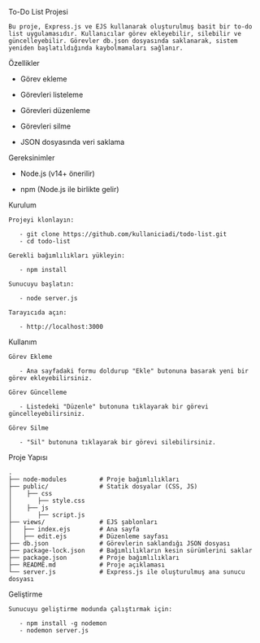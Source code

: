 To-Do List Projesi

    Bu proje, Express.js ve EJS kullanarak oluşturulmuş basit bir to-do list uygulamasıdır. Kullanıcılar görev ekleyebilir, silebilir ve güncelleyebilir. Görevler db.json dosyasında saklanarak, sistem yeniden başlatıldığında kaybolmamaları sağlanır.

Özellikler

   - Görev ekleme

   - Görevleri listeleme

   - Görevleri düzenleme

   - Görevleri silme

   - JSON dosyasında veri saklama

Gereksinimler

   - Node.js (v14+ önerilir)

   - npm (Node.js ile birlikte gelir)

Kurulum

    Projeyi klonlayın:

       - git clone https://github.com/kullaniciadi/todo-list.git
       - cd todo-list

    Gerekli bağımlılıkları yükleyin:

       - npm install

    Sunucuyu başlatın:

       - node server.js

    Tarayıcıda açın:

       - http://localhost:3000

Kullanım

    Görev Ekleme

       - Ana sayfadaki formu doldurup "Ekle" butonuna basarak yeni bir görev ekleyebilirsiniz.

    Görev Güncelleme

       - Listedeki "Düzenle" butonuna tıklayarak bir görevi güncelleyebilirsiniz.

    Görev Silme

       - "Sil" butonuna tıklayarak bir görevi silebilirsiniz.

Proje Yapısı

    .
    ├── node-modules         # Proje bağımlılıkları
    ├── public/              # Statik dosyalar (CSS, JS)
    │    ├── css  
    │       ├── style.css     
    │    ├── js   
    │       ├── script.js    
    ├── views/               # EJS şablonları
    │   ├── index.ejs        # Ana sayfa
    │   ├── edit.ejs         # Düzenleme sayfası
    ├── db.json              # Görevlerin saklandığı JSON dosyası
    ├── package-lock.json    # Bağımlılıkların kesin sürümlerini saklar  
    ├── package.json         # Proje bağımlılıkları
    ├── README.md            # Proje açıklaması
    └── server.js            # Express.js ile oluşturulmuş ana sunucu dosyası

Geliştirme

    Sunucuyu geliştirme modunda çalıştırmak için:

       - npm install -g nodemon
       - nodemon server.js



